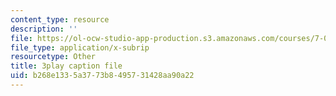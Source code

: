 ```yaml
---
content_type: resource
description: ''
file: https://ol-ocw-studio-app-production.s3.amazonaws.com/courses/7-012-introduction-to-biology-fall-2004/b268e1335a3773b8495731428aa90a22_rxiAQe0t-ZU.srt
file_type: application/x-subrip
resourcetype: Other
title: 3play caption file
uid: b268e133-5a37-73b8-4957-31428aa90a22
---
```

